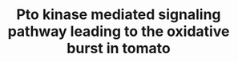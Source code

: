 ---
annotations:
- id: PW:0000003
  parent: signaling pathway
  type: Pathway Ontology
  value: signaling pathway
authors:
- Andra
- Lindarieswijk
description: Hypothetical model showing the integration of the Pto kinase with other
  known signaling intermediates in the oxidative burst signal transduction pathways.
  See text for details and references. Plase A, phospholipase A; Plase C, phospholipase
  C; oxidase subunits include p47, p67, gp91, and p22.
last-edited: 2016-07-25
organisms:
- Solanum lycopersicum
redirect_from:
- /index.php/Pathway:WP2633
- /instance/WP2633
- /instance/WP2633_rr87617
revision: r87617
schema-jsonld:
- '@context': https://schema.org/
  '@id': https://wikipathways.github.io/pathways/WP2633.html
  '@type': Dataset
  creator:
    '@type': Organization
    name: WikiPathways
  description: Hypothetical model showing the integration of the Pto kinase with other
    known signaling intermediates in the oxidative burst signal transduction pathways.
    See text for details and references. Plase A, phospholipase A; Plase C, phospholipase
    C; oxidase subunits include p47, p67, gp91, and p22.
  keywords:
  - AvrPto
  - Fen
  - Fenthion
  - Gp91
  - Hydrogen peroxide
  - Kinases
  - NADP+
  - NADPH
  - Oxygen
  - Pti1
  - Pto
  - Superoxide
  license: CC0
  name: Pto kinase mediated signaling pathway leading to the oxidative burst in tomato
seo: CreativeWork
title: Pto kinase mediated signaling pathway leading to the oxidative burst in tomato
wpid: WP2633
---